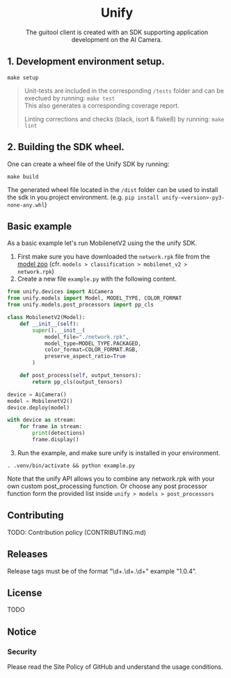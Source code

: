 <h1 align='center'><b>Unify</b></h1>
<p align='center'>
The guitool client is created with an SDK supporting application development on the AI Camera.
</p>

## 1. Development environment setup.
```
make setup
```

> Unit-tests are included in the corresponding `/tests` folder and can be exectued by running:
> `make test`  
> This also generates a corresponding coverage report.
>
> Linting corrections and checks (black, isort & flake8) by running:
> `make lint`

## 2. Building the SDK wheel.
One can create a wheel file of the Unify SDK by running:
```
make build
```
The generated wheel file located in the `/dist` folder can be used to install the sdk in you project environment. (e.g. `pip install unify-<version>-py3-none-any.whl`)

## Basic example

As a basic example let's run MobilenetV2 using the the unify SDK.
1. First make sure you have downloaded the `network.rpk` file from the [model zoo](https://github.com/SonySemiconductorSolutions/aitrios-rpi-model-zoo-dev/tree/feature-for-oss-release-check/models/classification/mobilenet_v2) (cfr. `models > classification > mobilenet_v2 > network.rpk`)
2. Create a new file `example.py` with the following content.

```python
from unify.devices import AiCamera
from unify.models import Model, MODEL_TYPE, COLOR_FORMAT
from unify.models.post_processors import pp_cls

class MobilenetV2(Model):
    def __init__(self):
        super().__init__(
            model_file="./network.rpk",
            model_type=MODEL_TYPE.PACKAGED,
            color_format=COLOR_FORMAT.RGB,
            preserve_aspect_ratio=True
        )

    def post_process(self, output_tensors):
        return pp_cls(output_tensors)

device = AiCamera()
model = MobilenetV2()
device.deploy(model)

with device as stream:
    for frame in stream:
        print(detections)
        frame.display()
```

3. Run the example, and make sure unify is installed in your environment.

```
. .venv/bin/activate && python example.py
```

Note that the unify API allows you to combine any network.rpk with your own custom post_processing function. Or choose any post processor function form the provided list inside `unify > models > post_processors`


## Contributing

TODO: Contribution policy (CONTRIBUTING.md)

## Releases

Release tags must be of the format "\d+\.\d+\.\d+" example "1.0.4".

## License

TODO

## Notice

### Security

Please read the Site Policy of GitHub and understand the usage conditions.